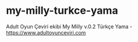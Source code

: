 # my-milly-turkce-yama
Adult Oyun Çeviri ekibi My Milly v.0.2 Türkçe Yama - https://www.adultoyunceviri.com
